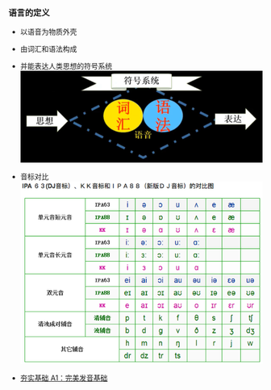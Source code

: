 ### 语言的定义
- 以语音为物质外壳
- 由词汇和语法构成
- 并能表达人类思想的符号系统\
![语言的定义](./img/01.夯实基础A1-完美发音基础/语言的定义.jpg)

- 音标对比\
![音标对比](./img/01.夯实基础A1-完美发音基础/kk_ipa对比.jpg)
- [夯实基础 A1：完美发音基础](./01.夯实基础A1-完美发音基础.md)
